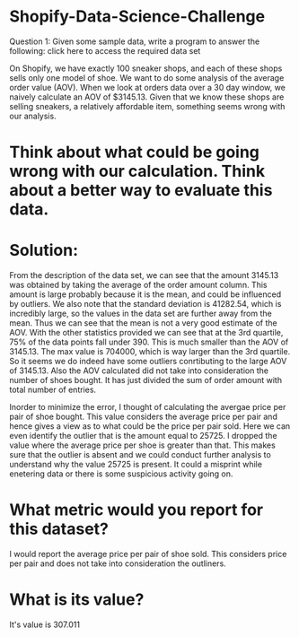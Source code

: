 # Shopify-Data-Science-Challenge

Question 1: Given some sample data, write a program to answer the following: click here to access the required data set

On Shopify, we have exactly 100 sneaker shops, and each of these shops sells only one model of shoe. We want to do some analysis of the average order value (AOV). When we look at orders data over a 30 day window, we naively calculate an AOV of $3145.13. Given that we know these shops are selling sneakers, a relatively affordable item, something seems wrong with our analysis. 

# Think about what could be going wrong with our calculation. Think about a better way to evaluate this data. 
# Solution: 
From the description of the data set, we can see that the amount 3145.13 was obtained by taking the average of the order amount column. This amount is large probably because it is the mean, and could be influenced by outliers. We also note that the standard deviation is 41282.54, which is incredibly large, so the values in the data set are further away from the mean. Thus we can see that the mean is not a very good estimate of the AOV.
With the other statistics provided we can see that at the 3rd quartile, 75% of the data points fall under 390. This is much smaller than the AOV of 3145.13. The max value is 704000, which is way larger than the 3rd quartile. So it seems we do indeed have some outliers conrtibuting to the large AOV of 3145.13. 
Also the AOV calculated did not take into consideration the number of shoes bought. It has just divided the sum of order amount with total number of entries. 

Inorder to minimize the error, I thought of calculating the avergae price per pair of shoe bought. This value considers the average price per pair and hence gives a view as to what could be the price per pair sold. Here we can even identify the outlier that is the amount equal to 25725. I dropped the value where the average price per shoe is greater than that. This makes sure that the outlier is absent and we could conduct further analysis to understand why the value 25725 is present. It could a misprint while enetering data or there is some suspicious activity going on.


# What metric would you report for this dataset?
I would report the average price per pair of shoe sold. This considers price per pair and does not take into consideration the outliners.

# What is its value?
It's value is 307.011
